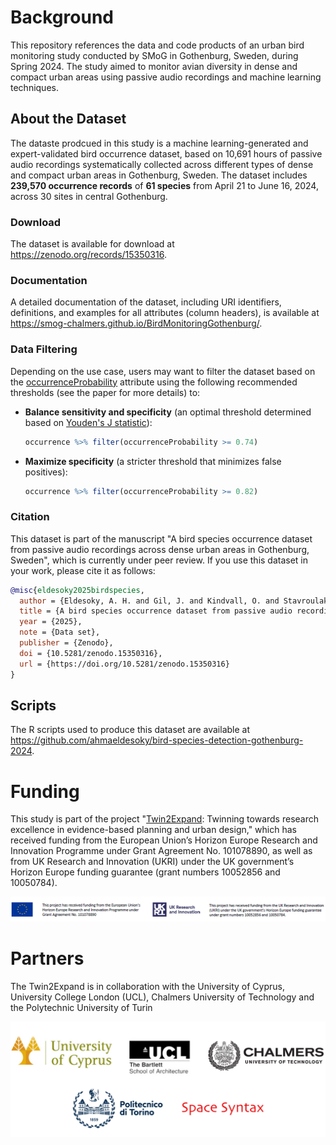 # Background

This repository references the data and code products of an urban bird monitoring study conducted by SMoG in Gothenburg, Sweden, during Spring 2024. The study aimed to monitor avian diversity in dense and compact urban areas using passive audio recordings and machine learning techniques.

## About the Dataset 

The dataste prodcued in this study is a machine learning-generated and expert-validated bird occurrence dataset, based on 10,691 hours of passive audio recordings systematically collected across different types of dense and compact urban areas in Gothenburg, Sweden. The dataset includes **239,570 occurrence records** of **61 species** from April 21 to June 16, 2024, across 30 sites in central Gothenburg.

### Download 

The dataset is available for download at https://zenodo.org/records/15350316.

### Documentation

A detailed documentation of the dataset, including URI identifiers, definitions, and examples for all attributes (column headers), is available at https://smog-chalmers.github.io/BirdMonitoringGothenburg/. 

### Data Filtering

Depending on the use case, users may want to filter the dataset based on the [occurrenceProbability](https://smog-chalmers.github.io/BirdMonitoringGothenburg/#occurrenceProbability) attribute using the following recommended thresholds (see the paper for more details) to:

- **Balance sensitivity and specificity** (an optimal threshold determined based on [Youden's J statistic](https://acsjournals.onlinelibrary.wiley.com/doi/10.1002/1097-0142(1950)3:1%3C32::AID-CNCR2820030106%3E3.0.CO;2-3)):

    ```r
    occurrence %>% filter(occurrenceProbability >= 0.74)
    ```
    
-  **Maximize specificity** (a stricter threshold that minimizes false positives):

    ```r
    occurrence %>% filter(occurrenceProbability >= 0.82)
    ```

### Citation

This dataset is part of the manuscript "A bird species occurrence dataset from passive audio recordings across dense urban areas in Gothenburg, Sweden", which is currently under peer review. If you use this dataset in your work, please cite it as follows:

```bibtex
@misc{eldesoky2025birdspecies,
  author = {Eldesoky, A. H. and Gil, J. and Kindvall, O. and Stavroulaki, I. and Jonasson, L. and Bennet, D. and Yang, W. and Martínez, A. and Lichter, R. and Petrou, F. and Berghauser Pont, M.},
  title = {A bird species occurrence dataset from passive audio recordings across dense urban areas in Gothenburg, Sweden},
  year = {2025},
  note = {Data set},
  publisher = {Zenodo},
  doi = {10.5281/zenodo.15350316},
  url = {https://doi.org/10.5281/zenodo.15350316}
}
```

## Scripts

The R scripts used to produce this dataset are available at https://github.com/ahmaeldesoky/bird-species-detection-gothenburg-2024.

# Funding

This study is part of the project "[Twin2Expand](https://twin2expand.surf.com.cy/): Twinning towards research excellence in evidence-based planning and urban design," which has received funding from the European Union’s Horizon Europe Research and Innovation Programme under Grant Agreement No. 101078890, as well as from UK Research and Innovation (UKRI) under the UK government’s Horizon Europe funding guarantee (grant numbers 10052856 and 10050784).

![Funding](funding.png)

# Partners

The Twin2Expand is in collaboration with the University of Cyprus, University College London (UCL), Chalmers University of Technology and the Polytechnic University of Turin

![Partners](partners.png)

